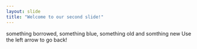 ```yaml
---
layout: slide
title: "Welcome to our second slide!"
---
```

something borrowed, something blue, something old and somthing new
Use the left arrow to go back!
